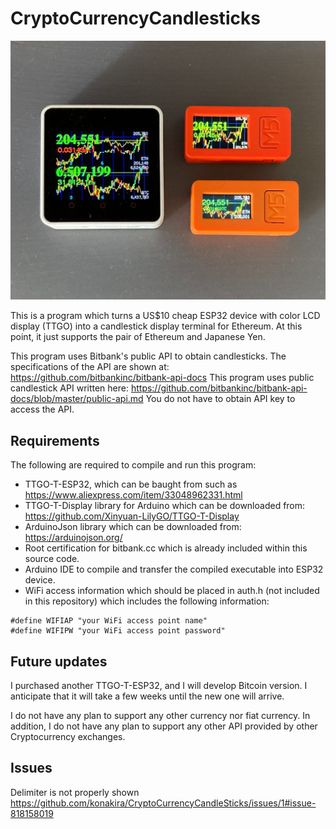 # CryptoCurrencyCandlesticks

![Running Image](images/M5family.jpeg "Running Image")

This is a program which turns a US$10 cheap ESP32 device with color LCD display (TTGO) into a candlestick display terminal for Ethereum. At this point, it just supports the pair of Ethereum and Japanese Yen.

This program uses Bitbank's public API to obtain candlesticks. The specifications of the API are shown at: https://github.com/bitbankinc/bitbank-api-docs
This program uses public candlestick API written here: https://github.com/bitbankinc/bitbank-api-docs/blob/master/public-api.md
You do not have to obtain API key to access the API.

## Requirements

The following are required to compile and run this program:

- TTGO-T-ESP32, which can be baught from such as https://www.aliexpress.com/item/33048962331.html
- TTGO-T-Display library for Arduino which can be downloaded from: https://github.com/Xinyuan-LilyGO/TTGO-T-Display
- ArduinoJson library which can be downloaded from: https://arduinojson.org/
- Root certification for bitbank.cc which is already included within this source code.
- Arduino IDE to compile and transfer the compiled executable into ESP32 device.
- WiFi access information which should be placed in auth.h (not included in this repository) which includes the following information:

```
#define WIFIAP "your WiFi access point name"
#define WIFIPW "your WiFi access point password"
```

## Future updates

I purchased another TTGO-T-ESP32, and I will develop Bitcoin version. I anticipate that it will take a few weeks until the new one will arrive.

I do not have any plan to support any other currency nor fiat currency. In addition, I do not have any plan to support any other API provided by other Cryptocurrency exchanges.

## Issues

Delimiter is not properly shown https://github.com/konakira/CryptoCurrencyCandleSticks/issues/1#issue-818158019
